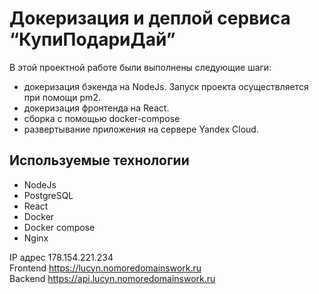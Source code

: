 # Докеризация и деплой сервиса “КупиПодариДай”
В этой проектной работе были выполнены следующие шаги: 
* докеризация бэкенда на NodeJs. Запуск проекта осуществляется при помощи pm2.
* докеризация фронтенда на React. 
* сборка с помощью docker-compose
* развертывание приложения на сервере Yandex Cloud.
## Используемые технологии 
* NodeJs
* PostgreSQL
* React
* Docker
* Docker compose
* Nginx

IP адрес 178.154.221.234 <br>
Frontend https://lucyn.nomoredomainswork.ru <br>
Backend https://api.lucyn.nomoredomainswork.ru
